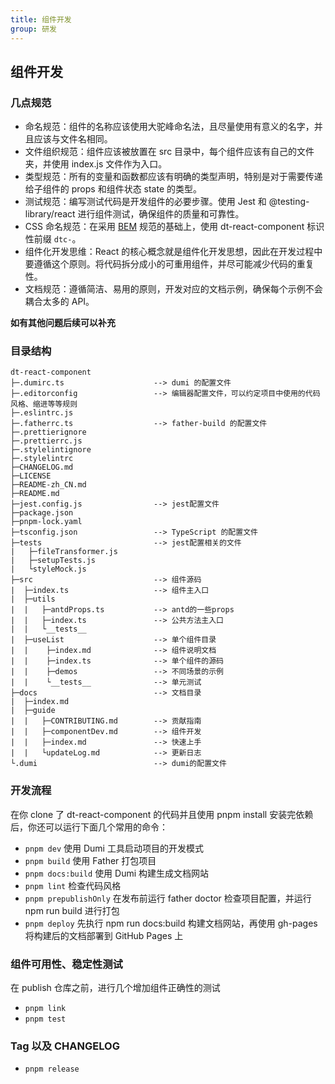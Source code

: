 ```yaml
---
title: 组件开发
group: 研发
---
```


## 组件开发

### 几点规范

-   命名规范：组件的名称应该使用大驼峰命名法，且尽量使用有意义的名字，并且应该与文件名相同。
-   文件组织规范：组件应该被放置在 src 目录中，每个组件应该有自己的文件夹，并使用 index.js 文件作为入口。
-   类型规范：所有的变量和函数都应该有明确的类型声明，特别是对于需要传递给子组件的 props 和组件状态 state 的类型。
-   测试规范：编写测试代码是开发组件的必要步骤。使用 Jest 和 @testing-library/react 进行组件测试，确保组件的质量和可靠性。
-   CSS 命名规范：在采用 [BEM](https://dtstack.yuque.com/rd-center/sm6war/clgpb7) 规范的基础上，使用 dt-react-component 标识性前缀 `dtc-`。
-   组件化开发思维：React 的核心概念就是组件化开发思想，因此在开发过程中要遵循这个原则。将代码拆分成小的可重用组件，并尽可能减少代码的重复性。
-   文档规范：遵循简洁、易用的原则，开发对应的文档示例，确保每个示例不会耦合太多的 API。

**如有其他问题后续可以补充**

### 目录结构

```plain
dt-react-component
├─.dumirc.ts                    --> dumi 的配置文件
├─.editorconfig                 --> 编辑器配置文件，可以约定项目中使用的代码风格、缩进等等规则
├─.eslintrc.js
├─.fatherrc.ts                  --> father-build 的配置文件
├─.prettierignore
├─.prettierrc.js
├─.stylelintignore
├─.stylelintrc
├─CHANGELOG.md
├─LICENSE
├─README-zh_CN.md
├─README.md
├─jest.config.js                --> jest配置文件
├─package.json
├─pnpm-lock.yaml
├─tsconfig.json                 --> TypeScript 的配置文件
├─tests                         --> jest配置相关的文件
|   ├─fileTransformer.js
|   ├─setupTests.js
|   └styleMock.js
├─src                           --> 组件源码
|  ├─index.ts                   --> 组件主入口
|  ├─utils
|  |   ├─antdProps.ts           --> antd的一些props
|  |   ├─index.ts               --> 公共方法主入口
|  |   └__tests__
|  ├─useList                    --> 单个组件目录
|  |    ├─index.md              --> 组件说明文档
|  |    ├─index.ts              --> 单个组件的源码
|  |    ├─demos                 --> 不同场景的示例
|  |    └__tests__              --> 单元测试
├─docs                          --> 文档目录
|  ├─index.md
|  ├─guide
|  |   ├─CONTRIBUTING.md        --> 贡献指南
|  |   ├─componentDev.md        --> 组件开发
|  |   ├─index.md               --> 快速上手
|  |   └updateLog.md            --> 更新日志
└.dumi                          --> dumi的配置文件

```

### 开发流程

在你 clone 了 dt-react-component 的代码并且使用 pnpm install 安装完依赖后，你还可以运行下面几个常用的命令：

-   `pnpm dev` 使用 Dumi 工具启动项目的开发模式
-   `pnpm build` 使用 Father 打包项目
-   `pnpm docs:build` 使用 Dumi 构建生成文档网站
-   `pnpm lint` 检查代码风格
-   `pnpm prepublishOnly` 在发布前运行 father doctor 检查项目配置，并运行 npm run build 进行打包
-   `pnpm deploy` 先执行 npm run docs:build 构建文档网站，再使用 gh-pages 将构建后的文档部署到 GitHub Pages 上

### 组件可用性、稳定性测试

在 publish 仓库之前，进行几个增加组件正确性的测试

-   `pnpm link`
-   `pnpm test`

### Tag 以及 CHANGELOG

-   `pnpm release`
